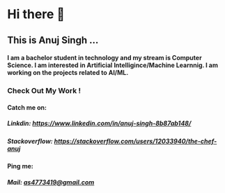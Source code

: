 # Hi there 👋

## This is Anuj Singh ...

#### I am a bachelor student in technology and my stream is Computer Science. I am interested in Artificial Intelligince/Machine Learnnig. I am working on the projects related to AI/ML.

### Check Out My Work !

#### Catch me on:
##### Linkdin: https://www.linkedin.com/in/anuj-singh-8b87ab148/ 
##### Stackoverflow: https://stackoverflow.com/users/12033940/the-chef-anuj

#### Ping me:
##### Mail: as4773419@gmail.com


<!--
**shrisudha999/shrisudha999** is a ✨ _special_ ✨ repository because its `README.md` (this file) appears on your GitHub profile.

Here are some ideas to get you started:

- 🔭 I’m currently working on ...
- 🌱 I’m currently learning ...
- 👯 I’m looking to collaborate on ...
- 🤔 I’m looking for help with ...
- 💬 Ask me about ...
- 📫 How to reach me: ...
- 😄 Pronouns: ...
- ⚡ Fun fact: ...
-->
